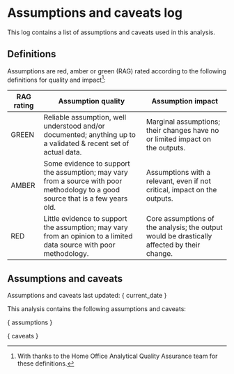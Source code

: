 # Assumptions and caveats log

This log contains a list of assumptions and caveats used in this analysis.

## Definitions

Assumptions are red, amber or green (RAG) rated according to the following definitions for quality and impact[^1]:

| RAG rating | Assumption quality | Assumption impact |
|------------|--------------------|-------------------|
| GREEN | Reliable assumption, well understood and/or documented; anything up to a validated & recent set of actual data. | Marginal assumptions; their changes have no or limited impact on the outputs.  |
| AMBER | Some evidence to support the assumption; may vary from a source with poor methodology to a good source that is a few years old. | Assumptions with a relevant, even if not critical, impact on the outputs. |
| RED   | Little evidence to support the assumption; may vary from an opinion to a limited data source with poor methodology. | Core assumptions of the analysis; the output would be drastically affected by their change. |

[^1]: With thanks to the Home Office Analytical Quality Assurance team for these definitions.

## Assumptions and caveats

Assumptions and caveats last updated: { current_date }

This analysis contains the following assumptions and caveats:

{ assumptions }

{ caveats }
